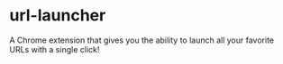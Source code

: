 # url-launcher
A Chrome extension that gives you the ability to launch all your favorite URLs with a single click!
